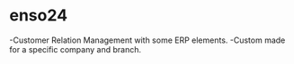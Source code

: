 enso24
======

-Customer Relation Management with some ERP elements.
-Custom made for a specific company and branch.
